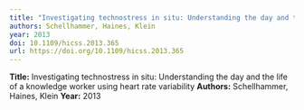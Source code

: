 ```yaml
---
title: "Investigating technostress in situ: Understanding the day and the life of a knowledge worker using heart rate variability"
authors: Schellhammer, Haines, Klein
year: 2013
doi: 10.1109/hicss.2013.365
url: https://doi.org/10.1109/hicss.2013.365
---
```

**Title:** Investigating technostress in situ: Understanding the day and the life of a knowledge worker using heart rate variability
**Authors:** Schellhammer, Haines, Klein
**Year:** 2013
